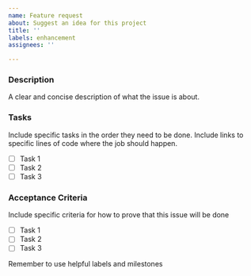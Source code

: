 ```yaml
---
name: Feature request
about: Suggest an idea for this project
title: ''
labels: enhancement
assignees: ''

---
```


### Description
A clear and concise description of what the issue is about.

### Tasks
Include specific tasks in the order they need to be done. Include links to specific lines of code where the job should happen.
- [ ] Task 1
- [ ] Task 2
- [ ] Task 3

### Acceptance Criteria
Include specific criteria for how to prove that this issue will be done 
- [ ] Task 1
- [ ] Task 2
- [ ] Task 3

Remember to use helpful labels and milestones
